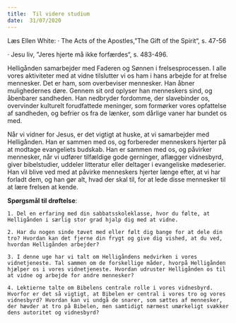 ```yaml
---
title:  Til videre studium
date:  31/07/2020
---
```


Læs Ellen White: · The Acts of the Apostles,”The Gift of the Spirit“, s. 47-56

· Jesu liv, ”Jeres hjerte må ikke forfærdes“, s. 483-496.

Helligånden samarbejder med Faderen og Sønnen i frelsesprocessen. I alle vores aktiviteter med at vidne tilslutter vi os ham i hans arbejde for at frelse mennesker. Det er ham, som overbeviser mennesker. Han åbner mulighedernes døre. Gennem sit ord oplyser han menneskers sind, og åbenbarer sandheden. Han nedbryder fordomme, der slavebinder os, overvinder kulturelt forudfattede meninger, som formørker vores opfattelse af sandheden, og befrier os fra de lænker, som dårlige vaner har bundet os med.

Når vi vidner for Jesus, er det vigtigt at huske, at vi samarbejder med Helligånden. Han er sammen med os, og forbereder menneskers hjerter på at modtage evangeliets budskab. Han er sammen med os, og påvirker mennesker, når vi udfører tilfældige gode gerninger, aflægger vidnesbyrd, giver bibelstudier, uddeler litteratur eller deltager i evangeliske mødeserier. Han vil blive ved med at påvirke menneskers hjerter længe efter, at vi har forladt dem, og han gør alt, hvad der skal til, for at lede disse mennesker til at lære frelsen at kende.

**Spørgsmål til drøftelse**:

`1.	Del en erfaring med din sabbatsskoleklasse, hvor du følte, at Helligånden i særlig stor grad hjalp dig med at vidne.`

`2.	Har du nogen sinde tøvet med eller følt dig bange for at dele din tro? Hvordan kan det fjerne din frygt og give dig vished, at du ved, hvordan Helligånden arbejder?`

`3.	I denne uge har vi talt om Helligåndens medvirken i vores vidnetjeneste. Tal sammen om de forskellige måder, hvorpå Helligånden hjælper os i vores vidnetjeneste. Hvordan udruster Helligånden os til at vidne og arbejde for andre mennesker?`

`4.	Lektierne talte om Bibelens centrale rolle i vores vidnesbyrd. Hvorfor er det så vigtigt, at Bibelen er central i vores tro og vores vidnesbyrd? Hvordan kan vi undgå de snarer, som sættes af mennesker, der hævder at tro på Bibelen, men samtidigt nærmest umærkeligt svækker dens autoritet og vidnesbyrd?`